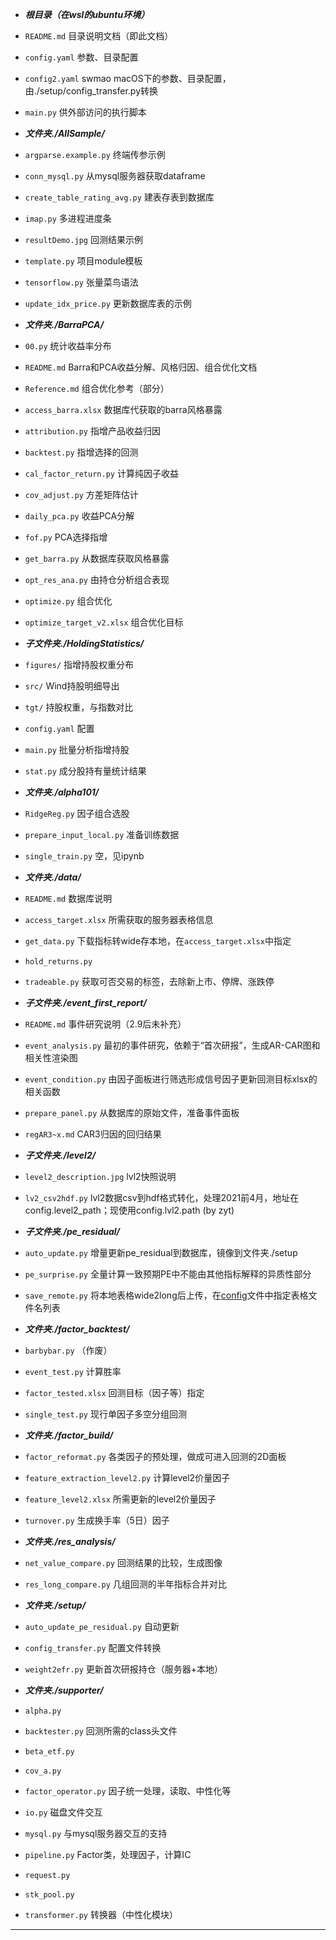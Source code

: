 - ***根目录（在wsl的ubuntu环境）***
- `README.md` 目录说明文档（即此文档）
- `config.yaml` 参数、目录配置
- `config2.yaml` swmao macOS下的参数、目录配置，由./setup/config_transfer.py转换
- `main.py` 供外部访问的执行脚本


- ***文件夹./AllSample/***
- `argparse.example.py` 终端传参示例
- `conn_mysql.py` 从mysql服务器获取dataframe
- `create_table_rating_avg.py` 建表存表到数据库
- `imap.py` 多进程进度条
- `resultDemo.jpg` 回测结果示例
- `template.py` 项目module模板
- `tensorflow.py` 张量菜鸟语法
- `update_idx_price.py` 更新数据库表的示例


- ***文件夹./BarraPCA/***
- `00.py` 统计收益率分布
- `README.md` Barra和PCA收益分解、风格归因、组合优化文档
- `Reference.md` 组合优化参考（部分）
- `access_barra.xlsx` 数据库代获取的barra风格暴露
- `attribution.py` 指增产品收益归因
- `backtest.py` 指增选择的回测
- `cal_factor_return.py` 计算纯因子收益
- `cov_adjust.py` 方差矩阵估计
- `daily_pca.py` 收益PCA分解
- `fof.py` PCA选择指增
- `get_barra.py` 从数据库获取风格暴露
- `opt_res_ana.py` 由持仓分析组合表现
- `optimize.py` 组合优化
- `optimize_target_v2.xlsx` 组合优化目标
- ***子文件夹./HoldingStatistics/***
- `figures/` 指增持股权重分布
- `src/` Wind持股明细导出
- `tgt/` 持股权重，与指数对比
- `config.yaml` 配置
- `main.py` 批量分析指增持股
- `stat.py` 成分股持有量统计结果


- ***文件夹./alpha101/***
- `RidgeReg.py` 因子组合选股
- `prepare_input_local.py` 准备训练数据
- `single_train.py` 空，见ipynb


- ***文件夹./data/***
- `README.md` 数据库说明
- `access_target.xlsx` 所需获取的服务器表格信息
- `get_data.py` 下载指标转wide存本地，在`access_target.xlsx`中指定
- `hold_returns.py` 
- `tradeable.py` 获取可否交易的标签，去除新上市、停牌、涨跌停
- ***子文件夹./event_first_report/***
- `README.md` 事件研究说明（2.9后未补充）
- `event_analysis.py` 最初的事件研究，依赖于“首次研报”，生成AR-CAR图和相关性渲染图
- `event_condition.py` 由因子面板进行筛选形成信号因子更新回测目标xlsx的相关函数
- `prepare_panel.py` 从数据库的原始文件，准备事件面板
- `regAR3~x.md` CAR3归因的回归结果
- ***子文件夹./level2/***
- `level2_description.jpg` lvl2快照说明
- `lv2_csv2hdf.py` lvl2数据csv到hdf格式转化，处理2021前4月，地址在config.level2_path；现使用config.lvl2.path (by zyt)
- ***子文件夹./pe_residual/***
- `auto_update.py` 增量更新pe_residual到数据库，镜像到文件夹./setup
- `pe_surprise.py` 全量计算一致预期PE中不能由其他指标解释的异质性部分
- `save_remote.py` 将本地表格wide2long后上传，在[config](./config.yaml)文件中指定表格文件名列表


- ***文件夹./factor_backtest/***
- `barbybar.py` （作废）
- `event_test.py` 计算胜率
- `factor_tested.xlsx` 回测目标（因子等）指定
- `single_test.py` 现行单因子多空分组回测


- ***文件夹./factor_build/***
- `factor_reformat.py` 各类因子的预处理，做成可进入回测的2D面板
- `feature_extraction_level2.py` 计算level2价量因子
- `feature_level2.xlsx` 所需更新的level2价量因子
- `turnover.py` 生成换手率（5日）因子


- ***文件夹./res_analysis/***
- `net_value_compare.py` 回测结果的比较，生成图像
- `res_long_compare.py` 几组回测的半年指标合并对比


- ***文件夹./setup/***
- `auto_update_pe_residual.py` 自动更新
- `config_transfer.py` 配置文件转换
- `weight2efr.py` 更新首次研报持仓（服务器+本地）


- ***文件夹./supporter/***
- `alpha.py` 
- `backtester.py` 回测所需的class头文件
- `beta_etf.py` 
- `cov_a.py` 
- `factor_operator.py` 因子统一处理，读取、中性化等
- `io.py` 磁盘文件交互
- `mysql.py` 与mysql服务器交互的支持
- `pipeline.py` Factor类，处理因子，计算IC
- `request.py` 
- `stk_pool.py` 
- `transformer.py` 转换器（中性化模块）


---
